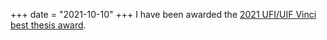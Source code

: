 +++
date = "2021-10-10"
+++
I have been awarded the [2021 UFI/UIF Vinci best thesis award](https://www.universite-franco-italienne.org/menu-principal/bandi/premio-uif-ufi-/bandi-e-risultati-premi/).

